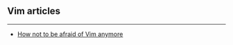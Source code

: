 ## Vim articles

---

- [How not to be afraid of Vim anymore](https://medium.freecodecamp.org/how-not-to-be-afraid-of-vim-anymore-ec0b7264b0ae)

